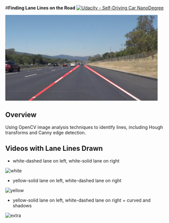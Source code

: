 #**Finding Lane Lines on the Road** 
[![Udacity - Self-Driving Car NanoDegree](https://s3.amazonaws.com/udacity-sdc/github/shield-carnd.svg)](http://www.udacity.com/drive)

<img src="laneLines_thirdPass.jpg" width="480" alt="Combined Image" />

Overview
---

Using OpenCV image analysis techniques to identify lines, including Hough transforms and Canny edge detection.

Videos with Lane Lines Drawn
---
- white-dashed lane on left, white-solid lane on right

![white](https://cloud.githubusercontent.com/assets/10526591/23360748/8d0d9a28-fd30-11e6-8e70-6874717f4ff1.gif)


- yellow-solid lane on left, white-dashed lane on right

![yellow](https://cloud.githubusercontent.com/assets/10526591/23360747/8d0817a6-fd30-11e6-9d45-7d54faebf64f.gif)


- yellow-solid lane on left, white-dashed lane on right + curved and shadows

![extra](https://cloud.githubusercontent.com/assets/10526591/23360749/8d0e2a6a-fd30-11e6-9831-16caf442317a.gif)


